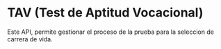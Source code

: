 # TAV (Test de Aptitud Vocacional)

Este API, permite gestionar el proceso de la prueba para la seleccion de carrera de vida.
